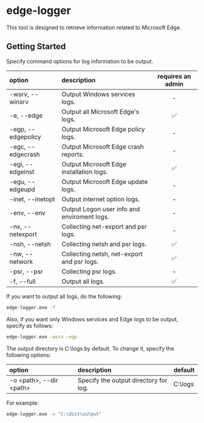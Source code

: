 # edge-logger

This tool is designed to retrieve information related to Microsoft Edge.

## Getting Started

Specify command options for log information to be output.

| option | description | requires an admin |
| :-- | :-- | :--: |
| -wsrv, --winsrv | Output Windows services logs. | - |
| -e, --edge | Output all Microsoft Edge's logs. | ✅ |
| -egp, --edgepolicy | Output Microsoft Edge policy logs. | - |
| -egc, --edgecrash | Output Microsoft Edge crash reports. | - |
| -egi, --edgeinst | Output Microsoft Edge installation logs. | ✅ |
| -egu, --edgeupd | Output Microsoft Edge update logs. | - |
| -inet, --inetopt | Output internet option logs. | - |
| -env, --env | Output Logon user info and enviroment logs. | - |
| -nx, --netexport | Collecting net-export and psr logs. | - |
| -nsh, --netsh | Collecting netsh and psr logs. | ✅ |
| -nw, --network | Collecting netsh, net-export and psr logs. | ✅ |
| -psr, --psr | Collecting psr logs. | - |
| -f, --full | Output all logs. | ✅ |

If you want to output all logs, do the following:

```cmd
edge-logger.exe -f
```

Also, if you want only Windows services and Edge logs to be output, specify as follows:
```cmd
edge-logger.exe -wsrv -egp
```

The output directory is C:\logs by default.
To change it, specify the following options:

| option | description | default |
| :-- | :-- | :-- |
| -o &lt;path&gt;, --dir &lt;path&gt; | Specify the output directory for log. | C:\logs |

For example:

```cmd
edge-logger.exe -o "C:\dist\output"
```